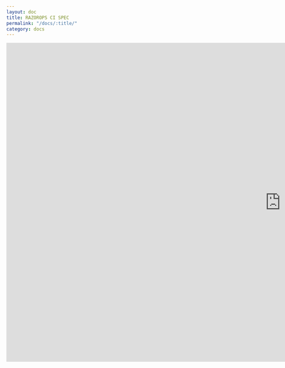 ```yaml
---
layout: doc
title: RAZOROPS CI SPEC
permalink: "/docs/:title/"
category: docs
---
```


<iframe
              src="https://docs.google.com/presentation/d/e/2PACX-1vQ0ERHcARhaLwj3g9LYMx-jAq7OapVu2EFD2CpOa2ROjwkvcWttJ1VKZcYloK24yfJQYKd4Dm85kOrA/embed?start=false&loop=false&delayms=3000"
              frameborder="0"
              width="1440"
              height="839"
              allowfullscreen="true"
              mozallowfullscreen="true"
              webkitallowfullscreen="true"
            ></iframe>